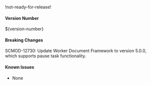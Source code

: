 !not-ready-for-release!

#### Version Number
${version-number}

#### Breaking Changes
SCMOD-12730: Update Worker Document Framework to version 5.0.0, which supports pause task functionality.

#### Known Issues
- None
